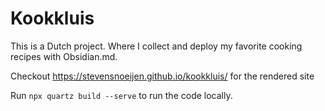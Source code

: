 # Kookkluis

This is a Dutch project.
Where I collect and deploy my favorite cooking recipes with Obsidian.md.

Checkout https://stevensnoeijen.github.io/kookkluis/ for the rendered site

Run `npx quartz build --serve` to run the code locally.